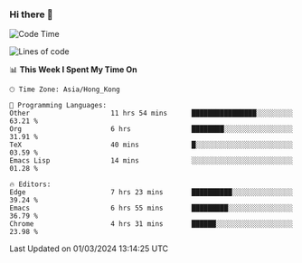 ### Hi there 👋

<!--
**nicehiro/nicehiro** is a ✨ _special_ ✨ repository because its `README.md` (this file) appears on your GitHub profile.

Here are some ideas to get you started:

- 🔭 I’m currently working on ...
- 🌱 I’m currently learning ...
- 👯 I’m looking to collaborate on ...
- 🤔 I’m looking for help with ...
- 💬 Ask me about ...
- 📫 How to reach me: ...
- 😄 Pronouns: ...
- ⚡ Fun fact: ...
-->

<!--START_SECTION:waka-->
![Code Time](http://img.shields.io/badge/Code%20Time-269%20hrs%205%20mins-blue)

![Lines of code](https://img.shields.io/badge/From%20Hello%20World%20I%27ve%20Written-2.6%20million%20lines%20of%20code-blue)

📊 **This Week I Spent My Time On** 

```text
🕑︎ Time Zone: Asia/Hong_Kong

💬 Programming Languages: 
Other                    11 hrs 54 mins      ████████████████░░░░░░░░░   63.21 % 
Org                      6 hrs               ████████░░░░░░░░░░░░░░░░░   31.91 % 
TeX                      40 mins             █░░░░░░░░░░░░░░░░░░░░░░░░   03.59 % 
Emacs Lisp               14 mins             ░░░░░░░░░░░░░░░░░░░░░░░░░   01.28 % 

🔥 Editors: 
Edge                     7 hrs 23 mins       ██████████░░░░░░░░░░░░░░░   39.24 % 
Emacs                    6 hrs 55 mins       █████████░░░░░░░░░░░░░░░░   36.79 % 
Chrome                   4 hrs 31 mins       ██████░░░░░░░░░░░░░░░░░░░   23.98 % 
```


 Last Updated on 01/03/2024 13:14:25 UTC
<!--END_SECTION:waka-->
